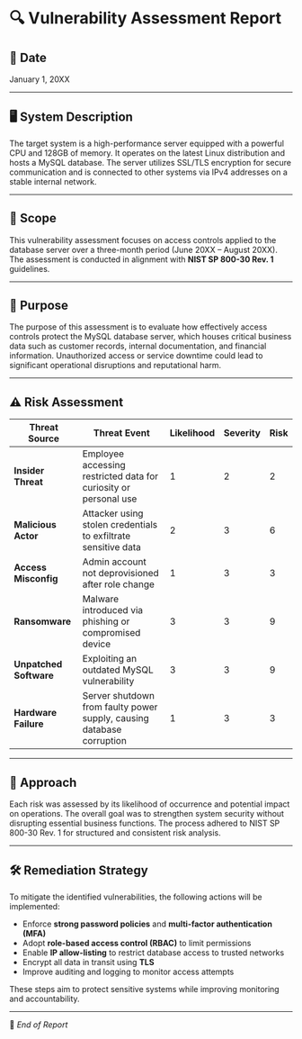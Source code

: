 # 🔍 Vulnerability Assessment Report

## 📅 Date  
January 1, 20XX

---

## 🖥️ System Description  
The target system is a high-performance server equipped with a powerful CPU and 128GB of memory. It operates on the latest Linux distribution and hosts a MySQL database. The server utilizes SSL/TLS encryption for secure communication and is connected to other systems via IPv4 addresses on a stable internal network.

---

## 📌 Scope  
This vulnerability assessment focuses on access controls applied to the database server over a three-month period (June 20XX – August 20XX). The assessment is conducted in alignment with **NIST SP 800-30 Rev. 1** guidelines.

---

## 🎯 Purpose  
The purpose of this assessment is to evaluate how effectively access controls protect the MySQL database server, which houses critical business data such as customer records, internal documentation, and financial information. Unauthorized access or service downtime could lead to significant operational disruptions and reputational harm.

---

## ⚠️ Risk Assessment

| Threat Source          | Threat Event                                                                 | Likelihood | Severity | Risk |
|------------------------|------------------------------------------------------------------------------|------------|----------|------|
| **Insider Threat**     | Employee accessing restricted data for curiosity or personal use             | 1          | 2        | 2    |
| **Malicious Actor**    | Attacker using stolen credentials to exfiltrate sensitive data               | 2          | 3        | 6    |
| **Access Misconfig**   | Admin account not deprovisioned after role change                            | 1          | 3        | 3    |
| **Ransomware**         | Malware introduced via phishing or compromised device                        | 3          | 3        | 9    |
| **Unpatched Software** | Exploiting an outdated MySQL vulnerability                                   | 3          | 3        | 9    |
| **Hardware Failure**   | Server shutdown from faulty power supply, causing database corruption        | 1          | 3        | 3    |

---

## 🧠 Approach  
Each risk was assessed by its likelihood of occurrence and potential impact on operations. The overall goal was to strengthen system security without disrupting essential business functions. The process adhered to NIST SP 800-30 Rev. 1 for structured and consistent risk analysis.

---

## 🛠️ Remediation Strategy  
To mitigate the identified vulnerabilities, the following actions will be implemented:
- Enforce **strong password policies** and **multi-factor authentication (MFA)**
- Adopt **role-based access control (RBAC)** to limit permissions
- Enable **IP allow-listing** to restrict database access to trusted networks
- Encrypt all data in transit using **TLS**
- Improve auditing and logging to monitor access attempts

These steps aim to protect sensitive systems while improving monitoring and accountability.

---

📁 *End of Report*
